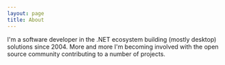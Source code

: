 ```yaml
---
layout: page
title: About
---
```


I'm a software developer in the .NET ecosystem building (mostly desktop) solutions since 2004. 
More and more I'm becoming involved with the open source community contributing to a number of projects.
